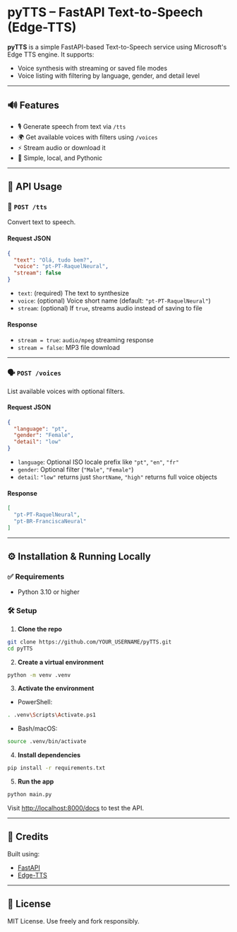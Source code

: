 
# pyTTS – FastAPI Text-to-Speech (Edge-TTS)

**pyTTS** is a simple FastAPI-based Text-to-Speech service using Microsoft's Edge TTS engine. It supports:
- Voice synthesis with streaming or saved file modes
- Voice listing with filtering by language, gender, and detail level

---

## 🔊 Features

- 🎙️ Generate speech from text via `/tts`
- 🌍 Get available voices with filters using `/voices`
- ⚡ Stream audio or download it
- 🧩 Simple, local, and Pythonic

---

## 🧪 API Usage

### 🎤 `POST /tts`

Convert text to speech.

#### Request JSON
```json
{
  "text": "Olá, tudo bem?",
  "voice": "pt-PT-RaquelNeural",
  "stream": false
}
````

* `text`: (required) The text to synthesize
* `voice`: (optional) Voice short name (default: `"pt-PT-RaquelNeural"`)
* `stream`: (optional) If `true`, streams audio instead of saving to file

#### Response

* `stream = true`: `audio/mpeg` streaming response
* `stream = false`: MP3 file download

---

### 🗣️ `POST /voices`

List available voices with optional filters.

#### Request JSON

```json
{
  "language": "pt",
  "gender": "Female",
  "detail": "low"
}
```

* `language`: Optional ISO locale prefix like `"pt"`, `"en"`, `"fr"`
* `gender`: Optional filter (`"Male"`, `"Female"`)
* `detail`: `"low"` returns just `ShortName`, `"high"` returns full voice objects

#### Response

```json
[
  "pt-PT-RaquelNeural",
  "pt-BR-FranciscaNeural"
]
```

---

## ⚙️ Installation & Running Locally

### ✅ Requirements

* Python 3.10 or higher

### 🛠️ Setup

1. **Clone the repo**

```bash
git clone https://github.com/YOUR_USERNAME/pyTTS.git
cd pyTTS
```

2. **Create a virtual environment**

```bash
python -m venv .venv
```

3. **Activate the environment**

* PowerShell:

```bash
. .venv\Scripts\Activate.ps1
```

* Bash/macOS:

```bash
source .venv/bin/activate
```

4. **Install dependencies**

```bash
pip install -r requirements.txt
```

5. **Run the app**

```bash
python main.py
```

Visit [http://localhost:8000/docs](http://localhost:8000/docs) to test the API.

---

## 🧠 Credits

Built using:

* [FastAPI](https://fastapi.tiangolo.com/)
* [Edge-TTS](https://github.com/rany2/edge-tts)

---

## 📄 License

MIT License. Use freely and fork responsibly.